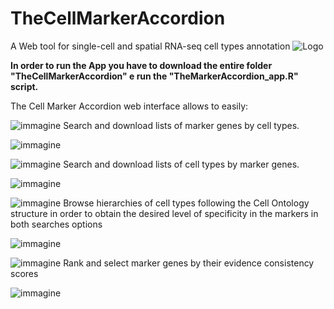 # TheCellMarkerAccordion 
A Web tool for single-cell and spatial RNA-seq cell types annotation
![Logo](https://user-images.githubusercontent.com/68125242/161058801-e3a83d1b-f12f-4cde-89e7-2a1207e99149.png)




**In order to run the App you have to download the entire folder "TheCellMarkerAccordion" e run the "TheMarkerAccordion_app.R" script.** 

The Cell Marker Accordion web interface allows to easily:

![immagine](https://user-images.githubusercontent.com/68125242/161060535-0d78fc69-c29d-4003-b1a8-3c94606e8a09.png) Search and download lists of marker genes by cell types.

![immagine](https://user-images.githubusercontent.com/68125242/161060160-83e79174-e94e-4131-aaf1-232844a28aae.png)






![immagine](https://user-images.githubusercontent.com/68125242/161060692-a4fef177-904f-4ea3-9bba-b4bc237e7145.png) Search and download lists of cell types by marker genes.

![immagine](https://user-images.githubusercontent.com/68125242/161060893-5f88f52f-3473-4ead-8d73-3ef3d78b0aad.png)







![immagine](https://user-images.githubusercontent.com/68125242/161060791-fa1c6097-f0c8-45d1-bd6e-b4ea8dc61f91.png) Browse hierarchies of cell types following the Cell Ontology structure in order to obtain the desired level of specificity in the markers in both searches options

![immagine](https://user-images.githubusercontent.com/68125242/161060948-f3a5b6a3-3eb9-4b9a-a42e-a4bf07a47d1d.png)






![immagine](https://user-images.githubusercontent.com/68125242/161091031-909269ea-f6d9-4a61-ba50-f4b71fb00fe1.png) Rank and select marker genes by their evidence consistency scores



![immagine](https://user-images.githubusercontent.com/68125242/161061619-a33f593a-96fb-4919-8e6a-324da8d5a259.png)
